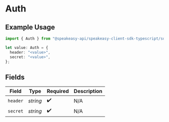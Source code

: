 # Auth

## Example Usage

```typescript
import { Auth } from "@speakeasy-api/speakeasy-client-sdk-typescript/sdk/models/shared";

let value: Auth = {
  header: "<value>",
  secret: "<value>",
};
```

## Fields

| Field              | Type               | Required           | Description        |
| ------------------ | ------------------ | ------------------ | ------------------ |
| `header`           | *string*           | :heavy_check_mark: | N/A                |
| `secret`           | *string*           | :heavy_check_mark: | N/A                |